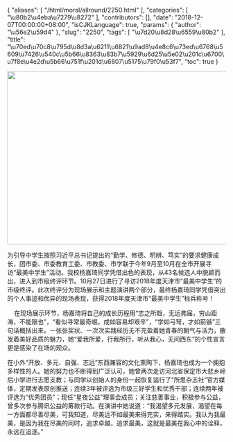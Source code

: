 {
    "aliases": [
        "/html/moral/allround/2250.html"
    ],
    "categories": [
        "\u80b2\u4eba\u7279\u8272"
    ],
    "contributors": [],
    "date": "2018-12-07T00:00:00+08:00",
    "isCJKLanguage": true,
    "params": {
        "author": "\u56e2\u59d4"
    },
    "slug": "2250",
    "tags": [
        "\u7d20\u8d28\u6559\u80b2"
    ],
    "title": "\u70ed\u70c8\u795d\u8d3a\u6211\u6821\u9ad8\u4e8c6\u73ed\u6768\u5609\u7426\u540c\u5b66\u8363\u83b7\u5929\u6d25\u5e02\u201c\u6700\u7f8e\u4e2d\u5b66\u751f\u201d\u6807\u5175\u79f0\u53f7",
    "toc": true
}


<img
    src="https://cdn.tfls.online/mirror/full/bf6036dcc4cbc6f486d0862968923397a8ed2138.jpg"
    style="display:block;margin-left:auto;margin-right:auto;"
    decoding="async"
    fetchpriority="auto"
    loading="lazy"
    height="400"
    width="600"
/>  






为引导中学生按照习近平总书记提出的“勤学、修德、明辨、笃实”的要求健康成长，团市委、市委教育工委、市教委、市学联于今年9月至10月在全市开展寻访“最美中学生”活动。我校杨嘉琦同学凭借出色的表现，从43名候选人中脱颖而出，进入到市级终评环节。10月27日进行了寻访2018年度天津市“最美中学生”的市级终评。此次终评分为现场展示和主题演讲两个部分，最终杨嘉琦同学凭借突出的个人事迹和优异的现场表现，获得2018年度天津市“最美中学生”标兵称号！




    在现场展示环节，杨嘉琦将自己的成长历程用“志之所趋，无远弗届，穷山距海，不能限也”，“看似寻常最奇崛，成如容易却艰辛”，“学如弓弩，才如箭镞”三句话概括出来。一张张奖状、一次次实践经历无不充盈着她青春的朝气与活力，散发着美好品质的魅力，她“爱我所爱，行我所行，听从我心，无问西东”的个性宣言更是感染了在场的观众。




在小外“开放、多元、自强、志远”东西兼容的文化熏陶下，杨嘉琦也成为一个拥抱多样性的人。她的努力也不断得到广泛认可，她曾两次走访河北省保定市大悲乡岭后小学进行志愿支教；与同学以创始人的身份一起恢复运行了“所思杂志社”官方媒体，定期发表原创推送；连续3年被评选为市级三好学生和优秀干部；连续两年被评选为“优秀团员”；现任“星夜公益”理事会成员；关注慈善事业，积极参与公益，曾多次参与腾讯公益的筹款行动。在演讲中她说道：“我渴望多元发展，渴望在每一方面都尽善尽美，可我知道，尽美远不如最美来得充实，来得踏实。我认为我最美，是因为我在尽美的同时，追求卓越，追求最美，这就是最美在我心中的诠释，永远在追逐。”


